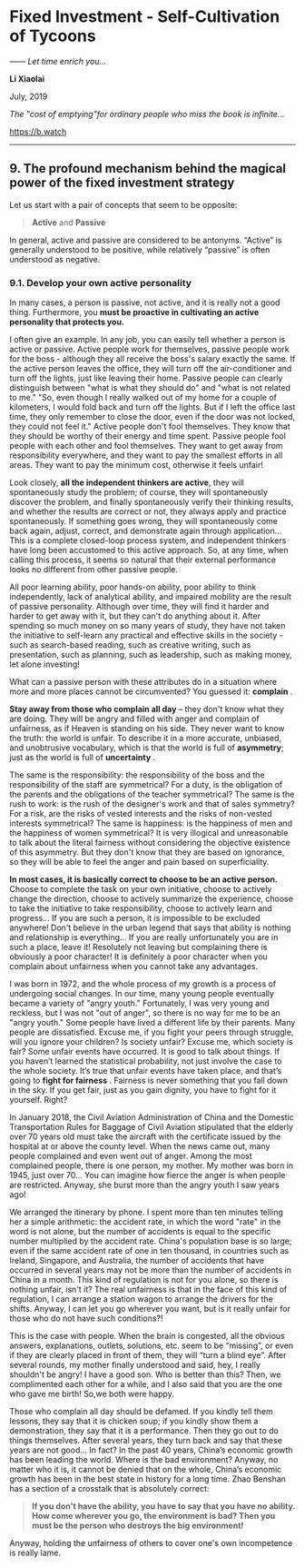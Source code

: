 # Fixed Investment - Self-Cultivation of Tycoons

*—— Let time enrich you...*

**Li Xiaolai**

July, 2019

*The "cost of emptying"for ordinary people who miss the book is infinite...*

https://b.watch

---

## 9. The profound mechanism behind the magical power of the fixed investment strategy

Let us start with a pair of concepts that seem to be opposite:

> **Active** and **Passive**

In general, active and passive are considered to be antonyms. “Active” is generally understood to be positive, while relatively “passive” is often understood as negative.

### 9.1. Develop your own active personality

In many cases, a person is passive, not active, and it is really not a good thing. Furthermore, you **must be proactive in cultivating an active personality that protects you.**

I often give an example. In any job, you can easily tell whether a person is active or passive. Active people work for themselves, passive people work for the boss - although they all receive the boss's salary exactly the same. If the active person leaves the office, they will turn off the air-conditioner and turn off the lights, just like leaving their home. Passive people can clearly distinguish between "what is what they should do" and "what is not related to me." "So, even though I really walked out of my home for a couple of kilometers, I would fold back and turn off the lights. But if I left the office last time, they only remember to close the door, even if the door was not locked, they could not feel it." Active people don't fool themselves. They know that they should be worthy of their energy and time spent. Passive people fool people with each other and fool themselves. They want to get away from responsibility everywhere, and they want to pay the smallest efforts in all areas. They want to pay the minimum cost, otherwise it feels unfair!

Look closely, **all the independent thinkers are active**, they will spontaneously study the problem; of course, they will spontaneously discover the problem, and finally spontaneously verify their thinking results, and whether the results are correct or not, they always apply and practice spontaneously. If something goes wrong, they will spontaneously come back again, adjust, correct, and demonstrate again through application... This is a complete closed-loop process system, and independent thinkers have long been accustomed to this active approach. So, at any time, when calling this process, it seems so natural that their external performance looks no different from other passive people.

All poor learning ability, poor hands-on ability, poor ability to think independently, lack of analytical ability, and impaired mobility are the result of passive personality. Although over time, they will find it harder and harder to get away with it, but they can't do anything about it. After spending so much money on so many years of study, they have not taken the initiative to self-learn any practical and effective skills in the society - such as search-based reading, such as creative writing, such as presentation, such as planning, such as leadership, such as making money, let alone investing!

What can a passive person with these attributes do in a situation where more and more places cannot be circumvented? You guessed it: **complain** .

**Stay away from those who complain all day** – they don't know what they are doing. They will be angry and filled with anger and complain of unfairness, as if Heaven is standing on his side. They never want to know the truth: the world is unfair. To describe it in a more accurate, unbiased, and unobtrusive vocabulary, which is that the world is full of **asymmetry**; just as the world is full of **uncertainty** .

The same is the responsibility: the responsibility of the boss and the responsibility of the staff are symmetrical? For a duty, is the obligation of the parents and the obligations of the teacher symmetrical? The same is the rush to work: is the rush of the designer's work and that of sales symmetry? For a risk, are the risks of vested interests and the risks of non-vested interests symmetrical? The same is happiness: is the happiness of men and the happiness of women symmetrical? It is very illogical and unreasonable to talk about the literal fairness without considering the objective existence of this asymmetry. But they don't know that they are based on ignorance, so they will be able to feel the anger and pain based on superficiality.

**In most cases, it is basically correct to choose to be an active person.** Choose to complete the task on your own initiative, choose to actively change the direction, choose to actively summarize the experience, choose to take the initiative to take responsibility, choose to actively learn and progress... If you are such a person, it is impossible to be excluded anywhere! Don't believe in the urban legend that says that ability is nothing and relationship is everything... If you are really unfortunately you are in such a place, leave it! Resolutely not leaving but complaining there is obviously a poor character! It is definitely a poor character when you complain about unfairness when you cannot take any advantages.

I was born in 1972, and the whole process of my growth is a process of undergoing social changes. In our time, many young people eventually became a variety of "angry youth." Fortunately, I was very young and reckless, but I was not "out of anger", so there is no way for me to be an "angry youth." Some people have lived a different life by their parents. Many people are dissatisfied. Excuse me, if you fight your peers through struggle, will you ignore your children? Is society unfair? Excuse me, which society is fair? Some unfair events have occurred. It is good to talk about things. If you haven’t learned the statistical probability, not just involve the case to the whole society. It’s true that unfair events have taken place, and that’s going to **fight for fairness** . Fairness is never something that you fall down in the sky. If you get fair, just as you gain dignity, you have to fight for it yourself. Right?

In January 2018, the Civil Aviation Administration of China and the Domestic Transportation Rules for Baggage of Civil Aviation stipulated that the elderly over 70 years old must take the aircraft with the certificate issued by the hospital at or above the county level. When the news came out, many people complained and even went out of anger. Among the most complained people, there is one person, my mother. My mother was born in 1945, just over 70... You can imagine how fierce the anger is when people are restricted. Anyway, she burst more than the angry youth I saw years ago!

We arranged the itinerary by phone. I spent more than ten minutes telling her a simple arithmetic: the accident rate, in which the word "rate" in the word is not alone, but the number of accidents is equal to the specific number multiplied by the accident rate. China's population base is so large; even if the same accident rate of one in ten thousand, in countries such as Ireland, Singapore, and Australia, the number of accidents that have occurred in several years may not be more than the number of accidents in China in a month. This kind of regulation is not for you alone, so there is nothing unfair, isn't it? The real unfairness is that in the face of this kind of regulation, I can arrange a station wagon to arrange the drivers for the shifts. Anyway, I can let you go wherever you want, but is it really unfair for those who do not have such conditions?!

This is the case with people. When the brain is congested, all the obvious answers, explanations, outlets, solutions, etc. seem to be “missing”, or even if they are clearly placed in front of them, they will “turn a blind eye”. After several rounds, my mother finally understood and said, hey, I really shouldn't be angry! I have a good son. Who is better than this? Then, we complimented each other for a while, and I also said that you are the one who gave me birth! So,we both were happy.

Those who complain all day should be defamed. If you kindly tell them lessons, they say that it is chicken soup; if you kindly show them a demonstration, they say that it is a performance. Then they go out to do things themselves. After several years, they turn back and say that these years are not good... In fact? In the past 40 years, China’s economic growth has been leading the world. Where is the bad environment? Anyway, no matter who it is, it cannot be denied that on the whole, China’s economic growth has been in the best state in history for a long time. Zhao Benshan has a section of a crosstalk that is absolutely correct:

> **If you don't have the ability, you have to say that you have no ability. How come wherever you go, the environment is bad? Then you must be the person who destroys the big environment!**

Anyway, holding the unfairness of others to cover one's own incompetence is really lame.
